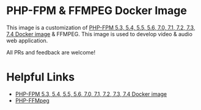 # PHP-FPM & FFMPEG Docker Image
This image is a customization of [PHP-FPM 5.3, 5.4, 5.5, 5.6, 7.0, 7.1, 7.2, 7.3, 7.4 Docker image](https://github.com/Rp70/docker-php) & FFMPEG. This image is used to develop video & audio web application.

All PRs and feedback are welcome!

# Helpful Links
* [PHP-FPM 5.3, 5.4, 5.5, 5.6, 7.0, 7.1, 7.2, 7.3, 7.4 Docker image](https://github.com/Rp70/docker-php)
* [PHP-FFMpeg](https://github.com/PHP-FFMpeg/PHP-FFMpeg)
